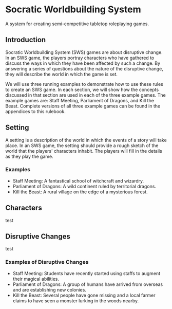 # Socratic Worldbuilding System
A system for creating semi-competitive tabletop roleplaying games.

## Introduction
Socratic Worldbuilding System (SWS) games are about disruptive change.
In an SWS game, the players portray characters who have gathered to discuss the ways in which they have been affected by such a change.
By answering a series of questions about the nature of the disruptive change, they will describe the world in which the game is set.

We will use three running examples to demonstrate how to use these rules to create an SWS game.
In each section, we will show how the concepts discussed in that section are used in each of the three example games.
The example games are: Staff Meeting, Parliament of Dragons, and Kill the Beast.
Complete versions of all three example games can be found in the appendices to this rulebook.

## Setting
A setting is a description of the world in which the events of a story will take place.
In an SWS game, the setting should provide a rough sketch of the world that the players' characters inhabit.
The players will fill in the details as they play the game.

### Examples
  - Staff Meeting: A fantastical school of witchcraft and wizardry.
  - Parliament of Dragons: A wild continent ruled by territorial dragons.
  - Kill the Beast: A rural village on the edge of a mysterious forest.


## Characters
test

## Disruptive Changes
test

### Examples of Disruptive Changes
  - Staff Meeting: Students have recently started using staffs to augment their magical abilities.
  - Parliament of Dragons: A group of humans have arrived from overseas and are establishing new colonies.
  - Kill the Beast: Several people have gone missing and a local farmer claims to have seen a monster lurking in the woods nearby.
